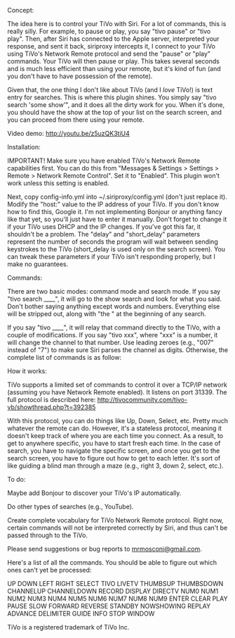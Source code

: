 Concept:

The idea here is to control your TiVo with Siri. For a lot of commands, this is really silly. For example, to pause or play, you say "tivo pause" or "tivo play". Then, after Siri has connected to the Apple server, interpreted your response, and sent it back, siriproxy intercepts it, I connect to your TiVo using TiVo's Network Remote protocol and send the "pause" or "play" commands. Your TiVo will then pause or play. This takes several seconds and is much less efficient than using your remote, but it's kind of fun (and you don't have to have possession of the remote).

Given that, the one thing I don't like about TiVo (and I _love_ TiVo!) is text entry for searches. This is where this plugin shines. You simply say "tivo search 'some show'", and it does all the dirty work for you. When it's done, you should have the show at the top of your list on the search screen, and you can proceed from there using your remote.

Video demo: http://youtu.be/z5uzQK3tiU4

Installation:

IMPORTANT! Make sure you have enabled TiVo's Network Remote capabilities first. You can do this from "Messages & Settings > Settings > Remote > Network Remote Control". Set it to "Enabled". This plugin won't work unless this setting is enabled.

Next, copy config-info.yml into ~/.siriproxy/config.yml (don't just replace it). Modify the "host:" value to the IP address of your TiVo. If you don't know how to find this, Google it. I'm not implementing Bonjour or anything fancy like that yet, so you'll just have to enter it manually. Don't forget to change it if your TiVo uses DHCP and the IP changes. If you've got this far, it shouldn't be a problem. The "delay" and "short_delay" parameters represent the number of seconds the program will wait between sending keystrokes to the TiVo (short_delay is used only on the search screen). You can tweak these parameters if your TiVo isn't responding properly, but I make no guarantees.

Commands:

There are two basic modes: command mode and search mode. If you say "tivo search ____", it will go to the show search and look for what you said. Don't bother saying anything except words and numbers. Everything else will be stripped out, along with "the " at the beginning of any search.

If you say "tivo ____", it will relay that command directly to the TiVo, with a couple of modifications. If you say "tivo xxx", where "xxx" is a number, it will change the channel to that number. Use leading zeroes (e.g., "007" instead of "7") to make sure Siri parses the channel as digits. Otherwise, the complete list of commands is as follow:

How it works:

TiVo supports a limited set of commands to control it over a TCP/IP network (assuming you have Network Remote enabled). It listens on port 31339. The full protocol is described here: http://tivocommunity.com/tivo-vb/showthread.php?t=392385

With this protocol, you can do things like Up, Down, Select, etc. Pretty much whatever the remote can do. However, it's a stateless protocol, meaning it doesn't keep track of where you are each time you connect. As a result, to get to anywhere specific, you have to start fresh each time. In the case of search, you have to navigate the specific screen, and once you get to the search screen, you have to figure out how to get to each letter. It's sort of like guiding a blind man through a maze (e.g., right 3, down 2, select, etc.).

To do:

Maybe add Bonjour to discover your TiVo's IP automatically.

Do other types of searches (e.g., YouTube).

Create complete vocabulary for TiVo Network Remote protocol. Right now, certain commands will not be interpreted correctly by Siri, and thus can't be passed through to the TiVo.

Please send suggestions or bug reports to mrmosconi@gmail.com.

Here's a list of all the commands. You should be able to figure out which ones can't yet be processed:

UP
DOWN
LEFT
RIGHT
SELECT
TIVO
LIVETV
THUMBSUP
THUMBSDOWN
CHANNELUP
CHANNELDOWN
RECORD
DISPLAY
DIRECTV
NUM0
NUM1
NUM2
NUM3
NUM4
NUM5
NUM6
NUM7
NUM8
NUM9
ENTER
CLEAR
PLAY
PAUSE
SLOW
FORWARD
REVERSE
STANDBY
NOWSHOWING
REPLAY
ADVANCE
DELIMITER
GUIDE
INFO
STOP
WINDOW


TiVo is a registered trademark of TiVo Inc.

